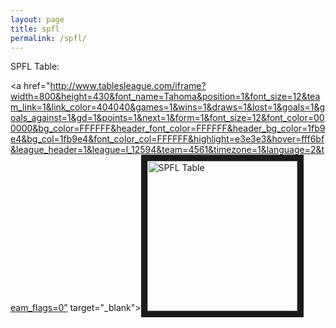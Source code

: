 ```yaml
---
layout: page
title: spfl
permalink: /spfl/
---
```

SPFL Table:

<a href="http://www.tablesleague.com/iframe?width=800&height=430&font_name=Tahoma&position=1&font_size=12&team_link=1&link_color=404040&games=1&wins=1&draws=1&lost=1&goals=1&goals_against=1&gd=1&points=1&next=1&form=1&font_size=12&font_color=000000&bg_color=FFFFFF&header_font_color=FFFFFF&header_bg_color=1fb9e4&bg_col=1fb9e4&font_color_col=FFFFFF&highlight=e3e3e3&hover=fff6bf&league_header=1&league=l_12594&team=4561&timezone=1&language=2&team_flags=0” target="_blank"><img src="https://upload.wikimedia.org/wikipedia/en/thumb/3/35/Celtic_FC.svg/1024px-Celtic_FC.svg.png" 
alt="SPFL Table" width="240" height="240" border="10" /></a>
